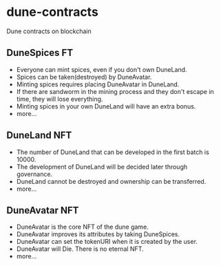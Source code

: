 # dune-contracts

Dune contracts on blockchain

## DuneSpices FT

- Everyone can mint spices, even if you don't own DuneLand.
- Spices can be taken(destroyed) by DuneAvatar.
- Minting spices requires placing DuneAvatar in DuneLand.
- If there are sandworm in the mining process and they don't escape in time, they will lose everything.
- Minting spices in your own DuneLand will have an extra bonus.
- more...

## DuneLand NFT

- The number of DuneLand that can be developed in the first batch is 10000.
- The development of DuneLand will be decided later through governance.
- DuneLand cannot be destroyed and ownership can be transferred.
- more...

## DuneAvatar NFT

- DuneAvatar is the core NFT of the dune game.
- DuneAvatar improves its attributes by taking DuneSpices.
- DuneAvatar can set the tokenURI when it is created by the user.
- DuneAvatar will Die. There is no eternal NFT.
- more...